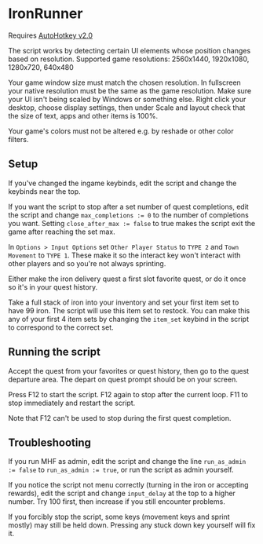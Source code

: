 # IronRunner
Requires [AutoHotkey v2.0](https://www.autohotkey.com/)

The script works by detecting certain UI elements whose position changes based on resolution. Supported game resolutions: 2560x1440, 1920x1080, 1280x720, 640x480

Your game window size must match the chosen resolution. In fullscreen your native resolution must be the same as the game resolution. Make sure your UI isn't being scaled by Windows or something else. Right click your desktop, choose display settings, then under Scale and layout check that the size of text, apps and other items is 100%.

Your game's colors must not be altered e.g. by reshade or other color filters.

## Setup
If you've changed the ingame keybinds, edit the script and change the keybinds near the top.

If you want the script to stop after a set number of quest completions, edit the script and change `max_completions := 0` to the number of completions you want. Setting `close_after_max := false` to true makes the script exit the game after reaching the set max.

In `Options > Input Options` set `Other Player Status` to `TYPE 2` and `Town Movement` to `TYPE 1`. These make it so the interact key won't interact with other players and so you're not always sprinting.

Either make the iron delivery quest a first slot favorite quest, or do it once so it's in your quest history.

Take a full stack of iron into your inventory and set your first item set to have 99 iron. The script will use this item set to restock. You can make this any of your first 4 item sets by changing the `item_set` keybind in the script to correspond to the correct set.

## Running the script
Accept the quest from your favorites or quest history, then go to the quest departure area. The depart on quest prompt should be on your screen.

Press F12 to start the script. F12 again to stop after the current loop. F11 to stop immediately and restart the script.

Note that F12 can't be used to stop during the first quest completion.

## Troubleshooting
If you run MHF as admin, edit the script and change the line `run_as_admin := false` to `run_as_admin := true`, or run the script as admin yourself.

If you notice the script not menu correctly (turning in the iron or accepting rewards), edit the script and change `input_delay` at the top to a higher number. Try 100 first, then increase if you still encounter problems.

If you forcibly stop the script, some keys (movement keys and sprint mostly) may still be held down. Pressing any stuck down key yourself will fix it.
